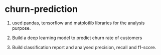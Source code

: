 # churn-prediction
1. used pandas, tensorflow and matplotlib libraries for the analysis purpose.

2. Build a deep learning model to predict churn rate of customers

3. Build classification report and analysed precision, recall and f1-score.
